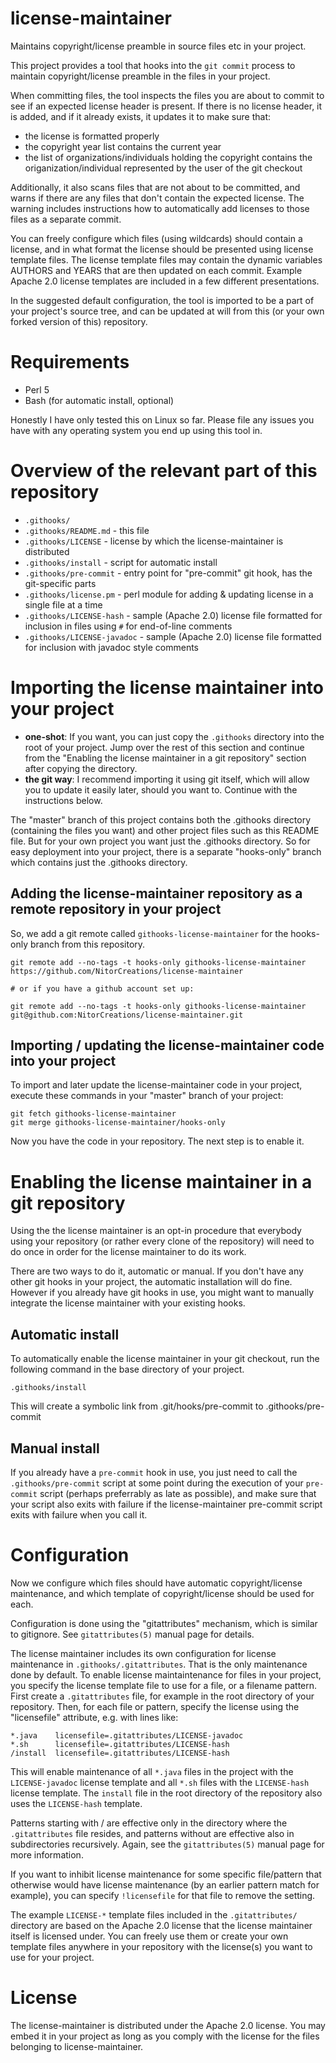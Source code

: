 # license-maintainer
Maintains copyright/license preamble in source files etc in your project.

This project provides a tool that hooks into the `git commit` process to maintain copyright/license preamble in the files in your project.

When committing files, the tool inspects the files you are about to commit to see if an expected license header is present. If there is no license header, it is added, and if it already exists, it updates it to make sure that:

* the license is formatted properly
* the copyright year list contains the current year
* the list of organizations/individuals holding the copyright contains the origanization/individual represented by the user of the git checkout

Additionally, it also scans files that are not about to be committed, and warns if there are any files that don't contain the expected license. The warning includes instructions how to automatically add licenses to those files as a separate commit.

You can freely configure which files (using wildcards) should contain a license, and in what format the license should be presented using license template files. The license template files may contain the dynamic variables AUTHORS and YEARS that are then updated on each commit. Example Apache 2.0 license templates are included in a few different presentations.

In the suggested default configuration, the tool is imported to be a part of your project's source tree, and can be updated at will from this (or your own forked version of this) repository.

# Requirements

* Perl 5
* Bash (for automatic install, optional)

Honestly I have only tested this on Linux so far. Please file any issues you have with any operating system you end up using this tool in.

# Overview of the relevant part of this repository

* `.githooks/`
* `.githooks/README.md` - this file
* `.githooks/LICENSE` - license by which the license-maintainer is distributed
* `.githooks/install` - script for automatic install
* `.githooks/pre-commit` - entry point for "pre-commit" git hook, has the git-specific parts
* `.githooks/license.pm` - perl module for adding & updating license in a single file at a time
* `.githooks/LICENSE-hash` - sample (Apache 2.0) license file formatted for inclusion in files using `#` for end-of-line comments
* `.githooks/LICENSE-javadoc` - sample (Apache 2.0) license file formatted for inclusion with javadoc style comments

# Importing the license maintainer into your project

* **one-shot**: If you want, you can just copy the `.githooks` directory into the root of your project. Jump over the rest of this section and continue from the "Enabling the license maintainer in a git repository" section after copying the directory.
* **the git way**: I recommend importing it using git itself, which will allow you to update it easily later, should you want to. Continue with the instructions below.

The "master" branch of this project contains both the .githooks directory (containing the files you want) and other project files such as this README file. But for your own project you want just the .githooks directory. So for easy deployment into your project, there is a separate "hooks-only" branch which contains just the .githooks directory.

## Adding the license-maintainer repository as a remote repository in your project

So, we add a git remote called `githooks-license-maintainer` for the hooks-only branch from this repository.

    git remote add --no-tags -t hooks-only githooks-license-maintainer https://github.com/NitorCreations/license-maintainer

    # or if you have a github account set up:

    git remote add --no-tags -t hooks-only githooks-license-maintainer git@github.com:NitorCreations/license-maintainer.git

## Importing / updating the license-maintainer code into your project

To import and later update the license-maintainer code in your project, execute these commands in your "master" branch of your project:

    git fetch githooks-license-maintainer
    git merge githooks-license-maintainer/hooks-only

Now you have the code in your repository. The next step is to enable it.

# Enabling the license maintainer in a git repository

Using the the license maintainer is an opt-in procedure that everybody using your repository (or rather every clone of the repository) will need to do once in order for the license maintainer to do its work.

There are two ways to do it, automatic or manual. If you don't have any other git hooks in your project, the automatic installation will do fine. However if you already have git hooks in use, you might want to manually integrate the license maintainer with your existing hooks.

## Automatic install

To automatically enable the license maintainer in your git checkout, run the following command in the base directory of your project.

    .githooks/install

This will create a symbolic link from .git/hooks/pre-commit to .githooks/pre-commit

## Manual install

If you already have a `pre-commit` hook in use, you just need to call the `.githooks/pre-commit` script at some point during the execution of your `pre-commit` script (perhaps preferrably as late as possible), and make sure that your script also exits with failure if the license-maintainer pre-commit script exits with failure when you call it.

# Configuration

Now we configure which files should have automatic copyright/license maintenance, and which template of copyright/license should be used for each.

Configuration is done using the "gitattributes" mechanism, which is similar to gitignore. See `gitattributes(5)` manual page for details.

The license maintainer includes its own configuration for license maintenance in `.githooks/.gitattributes`. That is the only maintenance done by default. To enable license maintaintenance for files in your project, you specify the license template file to use for a file, or a filename pattern. First create a `.gitattributes` file, for example in the root directory of your repository. Then, for each file or pattern, specify the license using the "licensefile" attribute, e.g. with lines like:

    *.java    licensefile=.gitattributes/LICENSE-javadoc
    *.sh      licensefile=.gitattributes/LICENSE-hash
    /install  licensefile=.gitattributes/LICENSE-hash

This will enable maintenance of all `*.java` files in the project with the `LICENSE-javadoc` license template and all `*.sh` files with the `LICENSE-hash` license template. The `install` file in the root directory of the repository also uses the `LICENSE-hash` template.

Patterns starting with / are effective only in the directory where the `.gitattributes` file resides, and patterns without are effective also in subdirectories recursively. Again, see the `gitattributes(5)` manual page for more information.

If you want to inhibit license maintenance for some specific file/pattern that otherwise would have license maintenance (by an earlier pattern match for example), you can specify `!licensefile` for that file to remove the setting.

The example `LICENSE-*` template files included in the `.gitattributes/` directory are based on the Apache 2.0 license that the license maintainer itself is licensed under. You can freely use them or create your own template files anywhere in your repository with the license(s) you want to use for your project.

# License

The license-maintainer is distributed under the Apache 2.0 license. You may embed it in your project as long as you comply with the license for the files belonging to license-maintainer.

